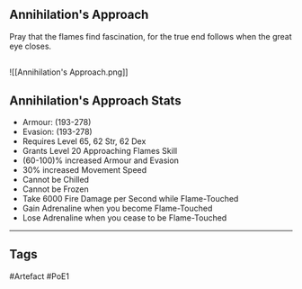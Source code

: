 ## Annihilation's Approach
Pray that the flames find fascination,
for the true end follows when the great eye closes.
##
![[Annihilation's Approach.png]]
## Annihilation's Approach Stats
- Armour: (193-278)
- Evasion: (193-278)
- Requires Level 65, 62 Str, 62 Dex
- Grants Level 20 Approaching Flames Skill
- (60-100)% increased Armour and Evasion
- 30% increased Movement Speed
- Cannot be Chilled
- Cannot be Frozen
- Take 6000 Fire Damage per Second while Flame-Touched
- Gain Adrenaline when you become Flame-Touched
- Lose Adrenaline when you cease to be Flame-Touched


---
## Tags
#Artefact
#PoE1